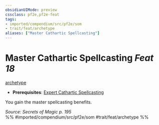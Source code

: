 ```yaml
---
obsidianUIMode: preview
cssclass: pf2e,pf2e-feat
tags:
- imported/compendium/src/pf2e/som
- trait/feat/archetype
aliases: ["Master Cathartic Spellcasting"]
---
```

# Master Cathartic Spellcasting  *Feat 18*  
[archetype](archetype.md)  

- **Prerequisites**: [Expert Cathartic Spellcasting](expert-cathartic-spellcasting-som.md)

You gain the master spellcasting benefits.

*Source: Secrets of Magic p. 195*  
%% #imported/compendium/src/pf2e/som #trait/feat/archetype %%